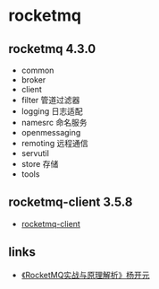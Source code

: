 # rocketmq

## rocketmq 4.3.0
* common
* broker
* client
* filter 管道过滤器
* logging 日志适配
* namesrc 命名服务
* openmessaging
* remoting 远程通信
* servutil
* store 存储
* tools


## rocketmq-client 3.5.8
* [rocketmq-client](/docs/30-distributed/src/rocketmq/rocketmq-client3/README.md)

<!-- 
## jars
* Maven: org.apache.rocketmq:rocketmq-broker:4.3.0
* Maven: org.apache.rocketmq:rocketmq-client:4.3.0
* Maven: org.apache.rocketmq:rocketmq-common:4.3.0
* Maven: org.apache.rocketmq:rocketmq-filter:4.3.0
* Maven: org.apache.rocketmq:rocketmq-logging:4.3.0
* Maven: org.apache.rocketmq:rocketmq-namesrv:4.3.0
* Maven: org.apache.rocketmq:rocketmq-openmessaging:4.3.0
* Maven: org.apache.rocketmq:rocketmq-remoting:4.3.0
* Maven: org.apache.rocketmq:rocketmq-srvutil:4.3.0
* Maven: org.apache.rocketmq:rocketmq-store:4.3.0
* Maven: org.apache.rocketmq:rocketmq-tools:4.3.0
-->


## links
* [《RocketMQ实战与原理解析》杨开元](/99-book/notes/30-distributed/RocketMQ实战与原理解析.md)